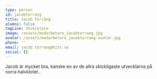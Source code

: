 ```yaml
---
type: person
id: jacobtorrang
title: Jacob Torrång
alumni: false
tagLine: Utvecklare
image: /assets/medarbetare_jacobtorrang.jpg
avatar: /assets/medarbetare_jacobtorrang-avatar.jpg
phone: ''
email: jacob.torrang@kits.se
social: {}
---
```

Jacob är mycket bra, kanske en av de allra skickligaste utvecklarna på norra halvklotet..
